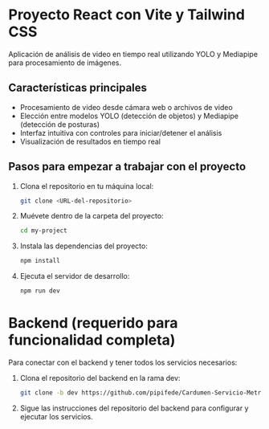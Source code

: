 # Proyecto React con Vite y Tailwind CSS

Aplicación de análisis de video en tiempo real utilizando YOLO y Mediapipe para procesamiento de imágenes.

## Características principales
- Procesamiento de video desde cámara web o archivos de video
- Elección entre modelos YOLO (detección de objetos) y Mediapipe (detección de posturas)
- Interfaz intuitiva con controles para iniciar/detener el análisis
- Visualización de resultados en tiempo real

## Pasos para empezar a trabajar con el proyecto

1. Clona el repositorio en tu máquina local:

   ```bash
   git clone <URL-del-repositorio>

2. Muévete dentro de la carpeta del proyecto:

   ```bash
   cd my-project

4. Instala las dependencias del proyecto:

   ```bash 
   npm install

6. Ejecuta el servidor de desarrollo:

   ```bash
   npm run dev

# Backend (requerido para funcionalidad completa)
Para conectar con el backend y tener todos los servicios necesarios:

1. Clona el repositorio del backend en la rama dev:

   ```bash
   git clone -b dev https://github.com/pipifede/Cardumen-Servicio-Metricas

2. Sigue las instrucciones del repositorio del backend para configurar y ejecutar los servicios.

